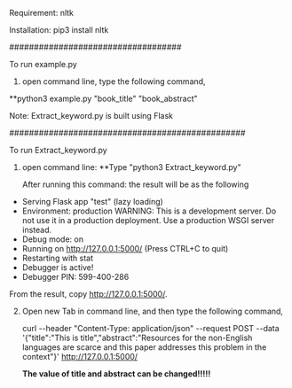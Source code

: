 Requirement: nltk

Installation: pip3 install nltk

###################################

To run example.py 

1. open command line, type the following command,

  **python3 example.py "book_title" "book_abstract"

Note: Extract_keyword.py is built using Flask

################################################

To run Extract_keyword.py

1. open command line:
   **Type "python3 Extract_keyword.py"
   
   After running this command: the result will be as the following
   
 * Serving Flask app "test" (lazy loading)
 * Environment: production
   WARNING: This is a development server. Do not use it in a production deployment.
   Use a production WSGI server instead.
 * Debug mode: on
 * Running on http://127.0.0.1:5000/ (Press CTRL+C to quit)
 * Restarting with stat
 * Debugger is active!
 * Debugger PIN: 599-400-286
 
 From the result, copy http://127.0.0.1:5000/.

2. Open new Tab in command line, and then type the following command,

   curl --header "Content-Type: application/json" --request POST --data '{"title":"This is title","abstract":"Resources for    the non-English languages are scarce and this paper addresses this problem in the context"}' http://127.0.0.1:5000/
    
   **The value of title and abstract can be changed!!!!!**

